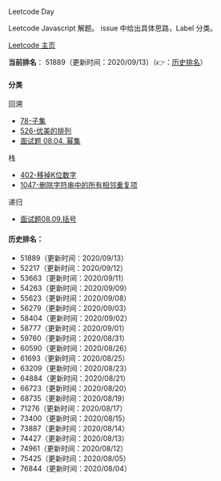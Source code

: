 Leetcode Day

Leetcode Javascript 解题。
issue 中给出具体思路，Label 分类。

[Leetcode 主页](https://leetcode-cn.com/u/sa-mo-ye-er-ha/)

**当前排名**： 51889（更新时间：2020/09/13）（👉：[历史排名](#历史排名)）

#### 分类

回溯

- [78-子集](./78-子集.js)
- [526-优美的排列](./526-优美的排列.js)
- [面试题 08.04. 幂集](./面试题08.04.幂集.js)

栈

- [402-移掉K位数字](./402-移掉K位数字.js)
- [1047-删除字符串中的所有相邻重复项](./1047-删除字符串中的所有相邻重复项.js)

递归
- [面试题08.09.括号](./面试题08.09.括号.js)

#### 历史排名：
- 51889（更新时间：2020/09/13）
- 52217（更新时间：2020/09/12）
- 53663（更新时间：2020/09/11）
- 54263（更新时间：2020/09/09）
- 55623（更新时间：2020/09/08）
- 56279（更新时间：2020/09/03）
- 58404（更新时间：2020/09/02）
- 58777（更新时间：2020/09/01）
- 59760（更新时间：2020/08/31）
- 60590（更新时间：2020/08/26）
- 61693（更新时间：2020/08/25）
- 63209（更新时间：2020/08/23）
- 64884（更新时间：2020/08/21）
- 66723（更新时间：2020/08/20）
- 68735（更新时间：2020/08/19）
- 71276（更新时间：2020/08/17）
- 73400（更新时间：2020/08/15）
- 73887（更新时间：2020/08/14）
- 74427（更新时间：2020/08/13）
- 74961（更新时间：2020/08/12）
- 75425（更新时间：2020/08/05）
- 76844（更新时间：2020/08/04）
